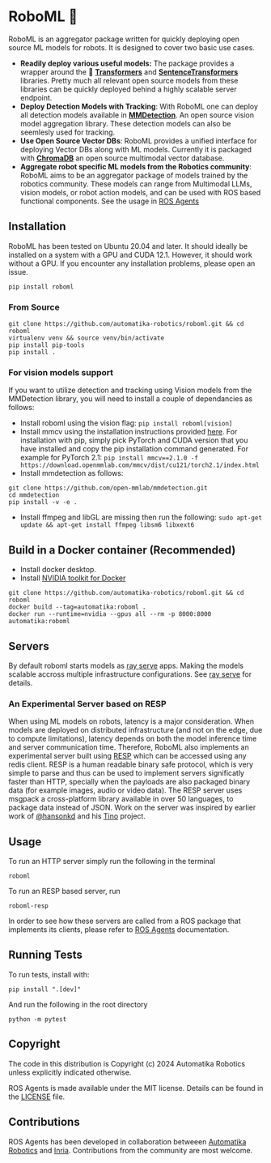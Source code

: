 # RoboML 🤖

RoboML is an aggregator package written for quickly deploying open source ML models for robots. It is designed to cover two basic use cases.

- **Readily deploy various useful models:** The package provides a wrapper around the 🤗 [**Transformers**](https://github.com/huggingface/transformers) and [**SentenceTransformers**](https://www.sbert.net/) libraries. Pretty much all relevant open source models from these libraries can be quickly deployed behind a highly scalable server endpoint.
- **Deploy Detection Models with Tracking**: With RoboML one can deploy all detection models available in [**MMDetection**](https://github.com/open-mmlab/mmdetection). An open source vision model aggregation library. These detection models can also be seemlesly used for tracking.
- **Use Open Source Vector DBs**: RoboML provides a unified interface for deploying Vector DBs along with ML models. Currently it is packaged with [**ChromaDB**](https://www.trychroma.com/) an open source multimodal vector database.
- **Aggregate robot specific ML models from the Robotics community**: RoboML aims to be an aggregator package of models trained by the robotics community. These models can range from Multimodal LLMs, vision models, or robot action models, and can be used with ROS based functional components. See the usage in [ROS Agents](https://automatika-robotics.github.io/ros-agents)

## Installation

RoboML has been tested on Ubuntu 20.04 and later. It should ideally be installed on a system with a GPU and CUDA 12.1. However, it should work without a GPU. If you encounter any installation problems, please open an issue.

`pip install roboml`

### From Source

```shell
git clone https://github.com/automatika-robotics/roboml.git && cd roboml
virtualenv venv && source venv/bin/activate
pip install pip-tools
pip install .
```

### For vision models support

If you want to utilize detection and tracking using Vision models from the MMDetection library, you will need to install a couple of dependancies as follows:

- Install roboml using the vision flag:
  `pip install roboml[vision]`
- Install mmcv using the installation instructions provided [here](https://mmcv.readthedocs.io/en/latest/get_started/installation.html). For installation with pip, simply pick PyTorch and CUDA version that you have installed and copy the pip installation command generated. For example for PyTorch 2.1:
  `pip install mmcv==2.1.0 -f https://download.openmmlab.com/mmcv/dist/cu121/torch2.1/index.html`
- Install mmdetection as follows:

```shell
git clone https://github.com/open-mmlab/mmdetection.git
cd mmdetection
pip install -v -e .
```

- Install ffmpeg and libGL are missing then run the following:
`sudo apt-get update && apt-get install ffmpeg libsm6 libxext6`

## Build in a Docker container (Recommended)

- Install docker desktop.
- Install [NVIDIA toolkit for Docker](https://docs.nvidia.com/datacenter/cloud-native/container-toolkit/latest/install-guide.html)

```shell
git clone https://github.com/automatika-robotics/roboml.git && cd roboml
docker build --tag=automatika:roboml .
docker run --runtime=nvidia --gpus all --rm -p 8000:8000 automatika:roboml
```

## Servers

By default roboml starts models as [ray serve](https://docs.ray.io/en/latest/serve/index.html) apps. Making the models scalable accross multiple infrastructure configurations. See [ray serve](https://docs.ray.io/en/latest/serve/index.html) for details.

### An Experimental Server based on RESP

When using ML models on robots, latency is a major consideration. When models are deployed on distributed infrastructure (and not on the edge, due to compute limitations), latency depends on both the model inference time and server communication time. Therefore, RoboML also implements an experimental server built using [RESP](https://github.com/antirez/RESP3) which can be accessed using any redis client. RESP is a human readable binary safe protocol, which is very simple to parse and thus can be used to implement servers significatly faster than HTTP, specially when the payloads are also packaged binary data (for example images, audio or video data). The RESP server uses msgpack a cross-platform library available in over 50 languages, to package data instead of JSON. Work on the server was inspired by earlier work of [@hansonkd](https://github.com/hansonkd) and his [Tino](https://github.com/hansonkd/Tino) project.

## Usage

To run an HTTP server simply run the following in the terminal

`roboml`

To run an RESP based server, run

`roboml-resp`

In order to see how these servers are called from a ROS package that implements its clients, please refer to [ROS Agents](https://automatika-robotics.github.io/ros-agents) documentation.

## Running Tests

To run tests, install with:

`pip install ".[dev]"`

And run the following in the root directory

`python -m pytest`

## Copyright

The code in this distribution is Copyright (c) 2024 Automatika Robotics unless explicitly indicated otherwise.

ROS Agents is made available under the MIT license. Details can be found in the [LICENSE](LICENSE) file.

## Contributions

ROS Agents has been developed in collaboration betweeen [Automatika Robotics](https://automatikarobotics.com/) and [Inria](https://inria.fr/). Contributions from the community are most welcome.
